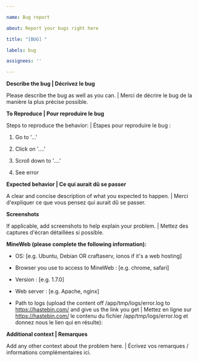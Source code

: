 ```yaml
---

name: Bug report

about: Report your bugs right here

title: "[BUG] "

labels: bug

assignees: ''

---
```


**Describe the bug | Décrivez le bug**

Please describe the bug as well as you can. | Merci de décrire le bug de la manière la plus précise possible. 

**To Reproduce | Pour reproduire le bug**

Steps to reproduce the behavior: | Étapes pour reproduire le bug :

1. Go to '...'

2. Click on '....'

3. Scroll down to '....'

4. See error

**Expected behavior | Ce qui aurait dû se passer**

A clear and concise description of what you expected to happen. | Merci d'expliquer ce que vous pensez qui aurait dû se passer. 

**Screenshots**

If applicable, add screenshots to help explain your problem. | Mettez des captures d'écran détaillées si possible. 

**MineWeb (please complete the following information):**

 - OS: [e.g. Ubuntu, Debian OR craftaserv, ionos if it's a web hosting]

 - Browser you use to access to MineWeb : [e.g. chrome, safari]

 - Version : [e.g. 1.7.0]

 - Web server : [e.g. Apache, nginx] 
 
 - Path to logs (upload the content off /app/tmp/logs/error.log to https://hastebin.com/ and give us the link you get | Mettez en ligne sur https://hastebin.com/ le contenu du fichier /app/tmp/logs/error.log et donnez nous le lien qui en résulte): 

**Additional context | Remarques**

Add any other context about the problem here. | Écrivez vos remarques / informations complémentaires ici.
